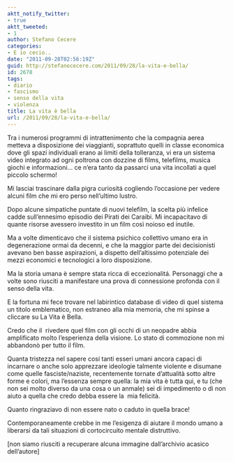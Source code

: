 ```yaml
---
aktt_notify_twitter:
- true
aktt_tweeted:
- 1
author: Stefano Cecere
categories:
- E io cecio..
date: "2011-09-28T02:56:19Z"
guid: http://stefanocecere.com/2011/09/28/la-vita-e-bella/
id: 2678
tags:
- diario
- fascismo
- senso della vita
- violenza
title: La vita è bella
url: /2011/09/28/la-vita-e-bella/
---
```


Tra i numerosi programmi di intrattenimento che la compagnia aerea metteva a disposizione dei viaggianti, soprattuto quelli in classe economica dove gli spazi individuali erano ai limiti della tolleranza, vi era un sistema video integrato ad ogni poltrona con dozzine di films, telefilms, musica giochi e informazioni&#8230; ce n&#8217;era tanto da passarci una vita incollati a quel piccolo schermo!
  
Mi lasciai trascinare dalla pigra curiositá cogliendo l&#8217;occasione per vedere alcuni film che mi ero perso nell&#8217;ultimo lustro.
  
Dopo alcune simpatiche puntate di nuovi telefilm, la scelta più infelice cadde sull&#8217;ennesimo episodio dei Pirati dei Caraibi. Mi incapacitavo di quante risorse avessero investito in un film così noioso ed inutile.
  
Ma a volte dimenticavo che il sistema psichico collettivo umano era in degenerazione ormai da decenni, e che la maggior parte dei decisionisti avevano ben basse aspirazioni, a dispetto dell&#8217;altissimo potenziale dei mezzi economici e tecnologici a loro disposizione.
  
Ma la storia umana è sempre stata ricca di eccezionalitá. Personaggi che a volte sono riusciti a manifestare una prova di connessione profonda con il senso della vita.
  
E la fortuna mi fece trovare nel labirintico database di video di quel sistema un titolo emblematico, non estraneo alla mia memoria, che mi spinse a cliccare su La Vita è Bella.
  
Credo che il  rivedere quel film con gli occhi di un neopadre abbia amplificato molto l&#8217;esperienza della visione. Lo stato di commozione non mi abbandonò per tutto il film.

Quanta tristezza nel sapere cosí tanti esseri umani ancora capaci di incarnare o anche solo apprezzare ideologie talmente violente e disumane come quelle fasciste/naziste, recentemente tornate d&#8217;attualità sotto altre forme e colori, ma l&#8217;essenza sempre quella: la mia vita è tutta qui, e tu (che non sei molto diverso da una cosa o un anmale) sei di impedimento o di non aiuto a quella che credo debba essere la  mia felicità.
  
Quanto ringraziavo di non essere nato o caduto in quella brace!
  
Contemporaneamente crebbe in me l&#8217;esigenza di aiutare il mondo umano a liberarsi da tali situazioni di cortocircuito mentale distruttivo.

[non siamo riusciti a recuperare alcuna immagine dall&#8217;archivio acasico dell&#8217;autore]